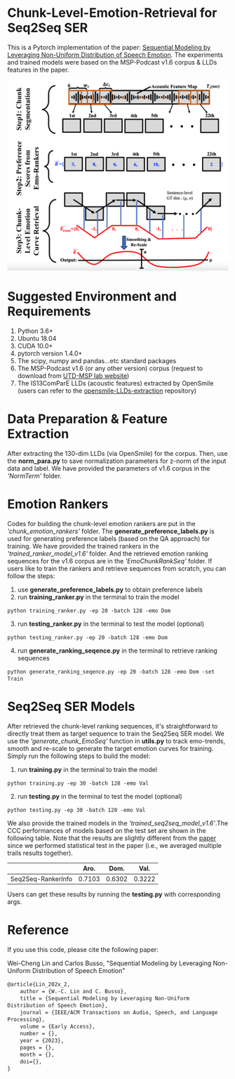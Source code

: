 # Chunk-Level-Emotion-Retrieval for Seq2Seq SER
This is a Pytorch implementation of the paper: [Sequential Modeling by Leveraging Non-Uniform Distribution of Speech Emotion](https://ieeexplore.ieee.org/abstract/document/10043704). The experiments and trained models were based on the MSP-Podcast v1.6 corpus & LLDs features in the paper.

![The procedure of retrieving chunk-level local emotions by emo-rankers](/images/framework.png)


# Suggested Environment and Requirements
1. Python 3.6+
2. Ubuntu 18.04
3. CUDA 10.0+
4. pytorch version 1.4.0+
5. The scipy, numpy and pandas...etc standard packages
6. The MSP-Podcast v1.6 (or any other version) corpus (request to download from [UTD-MSP lab website](https://ecs.utdallas.edu/research/researchlabs/msp-lab/MSP-Podcast.html))
7. The IS13ComParE LLDs (acoustic features) extracted by OpenSmile (users can refer to the [opensmile-LLDs-extraction](https://github.com/winston-lin-wei-cheng/opensmile-LLDs-extraction) repository) 


# Data Preparation & Feature Extraction
After extracting the 130-dim LLDs (via OpenSmile) for the corpus. Then, use the **norm_para.py** to save normalization parameters for z-norm of the input data and label. We have provided the parameters of v1.6 corpus in the *'NormTerm'* folder.


# Emotion Rankers
Codes for building the chunk-level emotion rankers are put in the *'chunk_emotion_rankers'* folder. The **generate_preference_labels.py** is used for generating preference labels (based on the QA approach) for training. We have provided the trained rankers in the *'trained_ranker_model_v1.6'* folder. And the retrieved emotion ranking sequences for the v1.6 corpus are in the *'EmoChunkRankSeq'* folder. If users like to train the rankers and retrieve sequences from scratch, you can follow the steps:
1. use **generate_preference_labels.py** to obtain preference labels
2. run **training_ranker.py** in the terminal to train the model
```
python training_ranker.py -ep 20 -batch 128 -emo Dom
```
3. run **testing_ranker.py** in the terminal to test the model (optional)
```
python testing_ranker.py -ep 20 -batch 128 -emo Dom
```
4. run **generate_ranking_seqence.py** in the terminal to retrieve ranking sequences
```
python generate_ranking_seqence.py -ep 20 -batch 128 -emo Dom -set Train
```


# Seq2Seq SER Models
After retrieved the chunk-level ranking sequences, it's straightforward to directly treat them as target sequence to train the Seq2Seq SER model. We use the *'generate_chunk_EmoSeq'* function in **utils.py** to track emo-trends, smooth and re-scale to generate the target emotion curves for training. Simply run the following steps to build the model: 
1. run **training.py** in the terminal to train the model
```
python training.py -ep 30 -batch 128 -emo Val
```
2. run **testing.py** in the terminal to test the model (optional)
```
python testing.py -ep 30 -batch 128 -emo Val
```

We also provide the trained models in the *'trained_seq2seq_model_v1.6'*.The CCC performances of models based on the test set are shown in the following table. Note that the results are slightly different from the [paper](https://ieeexplore.ieee.org/abstract/document/10043704) since we performed statistical test in the paper (i.e., we averaged multiple trails results together).

|  | Aro. | Dom. | Val. |
|:----------------:|:----------------:|:----------------:|:----------------:|
| Seq2Seq-RankerInfo | 0.7103 | 0.6302 | 0.3222 |


Users can get these results by running the **testing.py** with corresponding args.


# Reference
If you use this code, please cite the following paper:

Wei-Cheng Lin and Carlos Busso, "Sequential Modeling by Leveraging Non-Uniform Distribution of Speech Emotion"

```
@article{Lin_202x_2,
 	author = {W.-C. Lin and C. Busso},
	title = {Sequential Modeling by Leveraging Non-Uniform Distribution of Speech Emotion},
	journal = {IEEE/ACM Transactions on Audio, Speech, and Language Processing},
	volume = {Early Access},
	number = {},
	year = {2023},
	pages = {},
 	month = {},
 	doi={},
}
```
